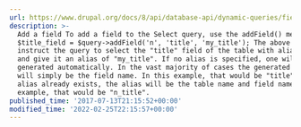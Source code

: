 ```yaml
---
url: https://www.drupal.org/docs/8/api/database-api/dynamic-queries/fields
description: >-
  Add a field To add a field to the Select query, use the addField() method:
  $title_field = $query->addField('n', 'title', 'my_title'); The above code will
  instruct the query to select the "title" field of the table with alias "n",
  and give it an alias of "my_title". If no alias is specified, one will be
  generated automatically. In the vast majority of cases the generated alias
  will simply be the field name. In this example, that would be "title". If that
  alias already exists, the alias will be the table name and field name. In this
  example, that would be "n_title".
published_time: '2017-07-13T21:15:52+00:00'
modified_time: '2022-02-25T22:15:57+00:00'
---
```

